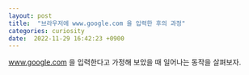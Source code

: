 ```yaml
---
layout: post
title:  "브라우저에 www.google.com 을 입력한 후의 과정"
categories: curiosity
date:  2022-11-29 16:42:23 +0900
---
```



www.google.com 을 입력한다고 가정해 보았을 때 일어나는 동작을 살펴보자.